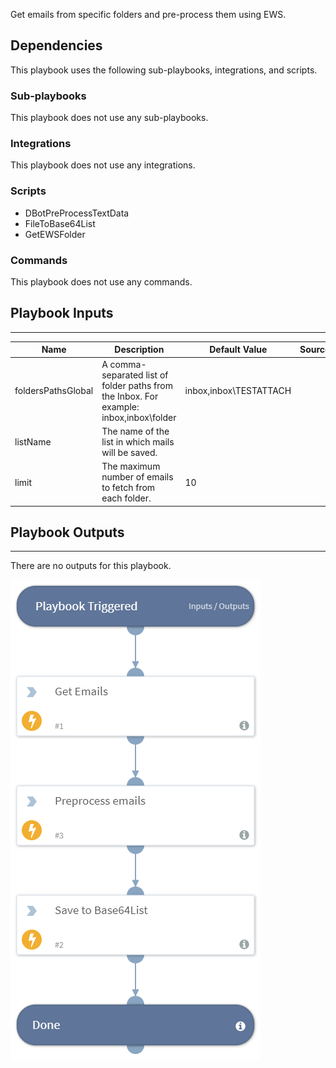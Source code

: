 Get emails from specific folders and pre-process them using EWS. 

## Dependencies
This playbook uses the following sub-playbooks, integrations, and scripts.

### Sub-playbooks
This playbook does not use any sub-playbooks.

### Integrations
This playbook does not use any integrations.

### Scripts
* DBotPreProcessTextData
* FileToBase64List
* GetEWSFolder

### Commands
This playbook does not use any commands.

## Playbook Inputs
---

| **Name** | **Description** | **Default Value** | **Source** | **Required** |
| --- | --- | --- | --- | --- |
| foldersPathsGlobal | A comma-separated list of folder paths from the Inbox. For example: inbox,inbox\folder | inbox,inbox\TESTATTACH |  | Required |
| listName | The name of the list in which mails will be saved. |  |  | Required |
| limit | The maximum number of emails to fetch from each folder. | 10 |  | Optional |

## Playbook Outputs
---
There are no outputs for this playbook.

![Get_Mails_By_Folder_Pathes](https://github.com/ElazarK/content-docs/blob/master/images/playbooks/Get_Mails_By_Folder_Pathes.png)
